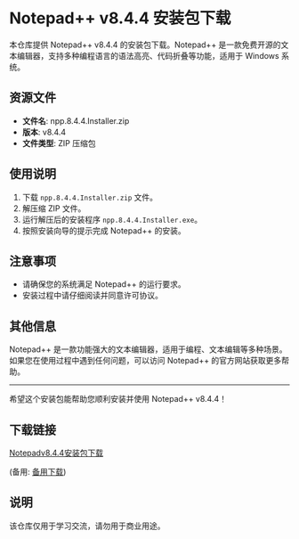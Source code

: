 # Notepad++ v8.4.4 安装包下载

本仓库提供 Notepad++ v8.4.4 的安装包下载。Notepad++ 是一款免费开源的文本编辑器，支持多种编程语言的语法高亮、代码折叠等功能，适用于 Windows 系统。

## 资源文件

- **文件名**: npp.8.4.4.Installer.zip
- **版本**: v8.4.4
- **文件类型**: ZIP 压缩包

## 使用说明

1. 下载 `npp.8.4.4.Installer.zip` 文件。
2. 解压缩 ZIP 文件。
3. 运行解压后的安装程序 `npp.8.4.4.Installer.exe`。
4. 按照安装向导的提示完成 Notepad++ 的安装。

## 注意事项

- 请确保您的系统满足 Notepad++ 的运行要求。
- 安装过程中请仔细阅读并同意许可协议。

## 其他信息

Notepad++ 是一款功能强大的文本编辑器，适用于编程、文本编辑等多种场景。如果您在使用过程中遇到任何问题，可以访问 Notepad++ 的官方网站获取更多帮助。

---

希望这个安装包能帮助您顺利安装并使用 Notepad++ v8.4.4！

## 下载链接
[Notepadv8.4.4安装包下载](https://pan.quark.cn/s/101aff8a7a87) 

(备用: [备用下载](https://pan.baidu.com/s/18T0RJ7lOfcqnhe5zoumhRA?pwd=1234))

## 说明

该仓库仅用于学习交流，请勿用于商业用途。
